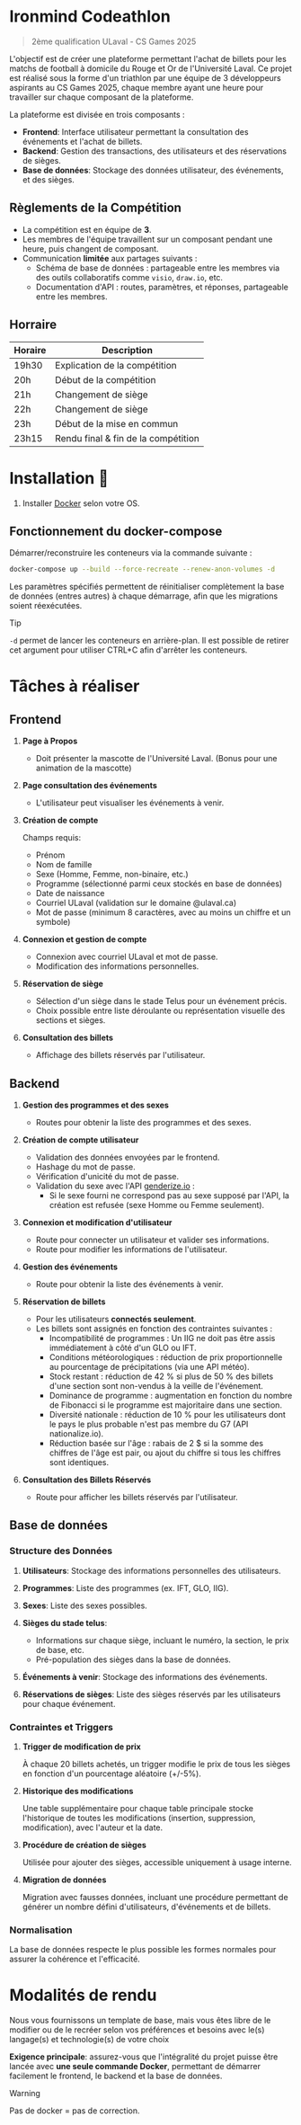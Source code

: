# Ironmind Codeathlon
> 2ème qualification ULaval - CS Games 2025

L'objectif est de créer une plateforme permettant l'achat de billets pour les matchs de football à domicile du Rouge et Or de l'Université Laval. Ce projet est réalisé sous la forme d'un triathlon par une équipe de 3 développeurs aspirants au CS Games 2025, chaque membre ayant une heure pour travailler sur chaque composant de la plateforme.

La plateforme est divisée en trois composants :
- **Frontend**: Interface utilisateur permettant la consultation des événements et l'achat de billets.
- **Backend**: Gestion des transactions, des utilisateurs et des réservations de sièges.
- **Base de données**: Stockage des données utilisateur, des événements, et des sièges.

## Règlements de la Compétition
- La compétition est en équipe de **3**.
- Les membres de l'équipe travaillent sur un composant pendant une heure, puis changent de composant.
- Communication **limitée** aux partages suivants :
    - Schéma de base de données : partageable entre les membres via des outils collaboratifs comme `visio`, `draw.io`, etc.
    - Documentation d'API : routes, paramètres, et réponses, partageable entre les membres.

## Horraire
| Horaire       | Description                                |
|---------------|--------------------------------------------|
| 19h30        | Explication de la compétition               |
| 20h          | Début de la compétition                     |
| 21h          | Changement de siège                         |
| 22h          | Changement de siège                         |
| 23h          | Début de la mise en commun                  |
| 23h15        | Rendu final & fin de la compétition         |

# Installation :whale:

1. Installer [Docker](https://docs.docker.com/engine/install/) selon votre OS.

## Fonctionnement du docker-compose
Démarrer/reconstruire les conteneurs via la commande suivante :
```bash
docker-compose up --build --force-recreate --renew-anon-volumes -d
```
Les paramètres spécifiés permettent de réinitialiser complètement la base de données (entres autres) à chaque démarrage, afin que les migrations soient réexécutées. 

> [!TIP]
> `-d` permet de lancer les conteneurs en arrière-plan. Il est possible de retirer cet argument pour utiliser CTRL+C afin d'arrêter les conteneurs.

# Tâches à réaliser
## Frontend
1. **Page à Propos**

    - Doit présenter la mascotte de l'Université Laval. (Bonus pour une animation de la mascotte)

2. **Page consultation des événements**

    - L'utilisateur peut visualiser les événements à venir.


3. **Création de compte**
    
    Champs requis:
    - Prénom
    - Nom de famille
    - Sexe (Homme, Femme, non-binaire, etc.)
    - Programme (sélectionné parmi ceux stockés en base de données)
    - Date de naissance
    - Courriel ULaval (validation sur le domaine @ulaval.ca)
    - Mot de passe (minimum 8 caractères, avec au moins un chiffre et un symbole)

4. **Connexion et gestion de compte**

    - Connexion avec courriel ULaval et mot de passe.
    - Modification des informations personnelles.

5. **Réservation de siège**

    - Sélection d'un siège dans le stade Telus pour un événement précis.
    - Choix possible entre liste déroulante ou représentation visuelle des sections et sièges.

6. **Consultation des billets**

    - Affichage des billets réservés par l'utilisateur.

## Backend
1. **Gestion des programmes et des sexes**

    - Routes pour obtenir la liste des programmes et des sexes.

2. **Création de compte utilisateur**

    - Validation des données envoyées par le frontend.
    - Hashage du mot de passe.
    - Vérification d'unicité du mot de passe.
    - Validation du sexe avec l'API [genderize.io](https://genderize.io/) :
        - Si le sexe fourni ne correspond pas au sexe supposé par l'API, la création est refusée (sexe Homme ou Femme seulement).

3. **Connexion et modification d'utilisateur**

    - Route pour connecter un utilisateur et valider ses informations.
    - Route pour modifier les informations de l'utilisateur.

4. **Gestion des événements**

    - Route pour obtenir la liste des événements à venir.

5. **Réservation de billets**

    - Pour les utilisateurs **connectés seulement**.
    - Les billets sont assignés en fonction des contraintes suivantes :
        - Incompatibilité de programmes : Un IIG ne doit pas être assis immédiatement à côté d'un GLO ou IFT.
        - Conditions météorologiques : réduction de prix proportionnelle au pourcentage de précipitations (via une API météo).
        - Stock restant : réduction de 42 % si plus de 50 % des billets d'une section sont non-vendus à la veille de l'événement.
        - Dominance de programme : augmentation en fonction du nombre de Fibonacci si le programme est majoritaire dans une section.
        - Diversité nationale : réduction de 10 % pour les utilisateurs dont le pays le plus probable n'est pas membre du G7 (API nationalize.io).
        - Réduction basée sur l'âge : rabais de 2 $ si la somme des chiffres de l'âge est pair, ou ajout du chiffre si tous les chiffres sont identiques.

6. **Consultation des Billets Réservés**

    - Route pour afficher les billets réservés par l'utilisateur.

## Base de données

### Structure des Données

1. **Utilisateurs**: Stockage des informations personnelles des utilisateurs.

2. **Programmes**: Liste des programmes (ex. IFT, GLO, IIG).

3. **Sexes**: Liste des sexes possibles.

4. **Sièges du stade telus**:

    - Informations sur chaque siège, incluant le numéro, la section, le prix de base, etc.
    - Pré-population des sièges dans la base de données.

5. **Événements à venir**: Stockage des informations des événements.

6. **Réservations de sièges**: Liste des sièges réservés par les utilisateurs pour chaque événement.

### Contraintes et Triggers

1. **Trigger de modification de prix**

    À chaque 20 billets achetés, un trigger modifie le prix de tous les sièges en fonction d'un pourcentage aléatoire (+/-5%).

2. **Historique des modifications**

    Une table supplémentaire pour chaque table principale stocke l'historique de toutes les modifications (insertion, suppression, modification), avec l'auteur et la date.

3. **Procédure de création de sièges**

    Utilisée pour ajouter des sièges, accessible uniquement à usage interne.

4. **Migration de données**

    Migration avec fausses données, incluant une procédure permettant de générer un nombre défini d'utilisateurs, d'événements et de billets.

### Normalisation

La base de données respecte le plus possible les formes normales pour assurer la cohérence et l'efficacité.

# Modalités de rendu
Nous vous fournissons un template de base, mais vous êtes libre de le modifier ou de le recréer selon vos préférences et besoins avec le(s) langage(s) et technologie(s) de votre choix

**Exigence principale**: assurez-vous que l'intégralité du projet puisse être lancée avec **une seule commande Docker**, permettant de démarrer facilement le frontend, le backend et la base de données.

> [!WARNING]
> Pas de docker = pas de correction.
